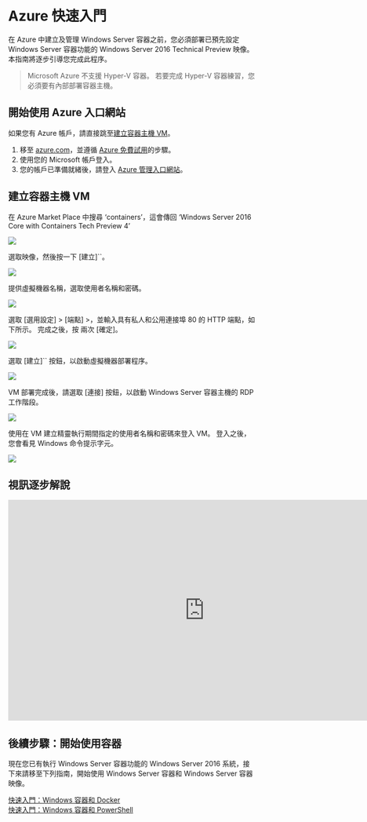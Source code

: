 # Azure 快速入門

在 Azure 中建立及管理 Windows Server 容器之前，您必須部署已預先設定 Windows Server 容器功能的 Windows Server 2016 Technical Preview 映像。 本指南將逐步引導您完成此程序。

> Microsoft Azure 不支援 Hyper-V 容器。 若要完成 Hyper-V 容器練習，您必須要有內部部署容器主機。

## 開始使用 Azure 入口網站

如果您有 Azure 帳戶，請直接跳至[建立容器主機 VM](#CreateacontainerhostVM)。

1. 移至 [azure.com](https://azure.com)，並遵循 [Azure 免費試用](https://azure.microsoft.com/en-us/pricing/free-trial/)的步驟。
2. 使用您的 Microsoft 帳戶登入。
3. 您的帳戶已準備就緒後，請登入 [Azure 管理入口網站](https://portal.azure.com)。

## 建立容器主機 VM

在 Azure Market Place 中搜尋 ‘containers’，這會傳回 ‘Windows Server 2016 Core with Containers Tech Preview 4’

![](./media/newazure1.png)

選取映像，然後按一下 [建立]``。

![](./media/tp41.png)

提供虛擬機器名稱，選取使用者名稱和密碼。

![](media/newazure2.png)

選取 [選用設定] > [端點] >，並輸入具有私人和公用連接埠 80 的 HTTP 端點，如下所示。 完成之後，按 兩次 [確定]。

![](./media/newazure3.png)

選取 [建立]`` 按鈕，以啟動虛擬機器部署程序。

![](media/newazure2.png)

VM 部署完成後，請選取 [連接] 按鈕，以啟動 Windows Server 容器主機的 RDP 工作階段。

![](media/newazure6.png)

使用在 VM 建立精靈執行期間指定的使用者名稱和密碼來登入 VM。 登入之後，您會看見 Windows 命令提示字元。

![](media/newazure7.png)

## 視訊逐步解說

<iframe src="https://channel9.msdn.com/Blogs/containers/Quick-Start-Configure-Windows-Server-Containers-in-Microsoft-Azure/player#ccLang=zh-tw" width="800" height="450"  allowFullScreen="true" frameBorder="0" scrolling="no"></iframe>


## 後續步驟：開始使用容器

現在您已有執行 Windows Server 容器功能的 Windows Server 2016 系統，接下來請移至下列指南，開始使用 Windows Server 容器和 Windows Server 容器映像。

[快速入門：Windows 容器和 Docker](./manage_docker.md)  
[快速入門：Windows 容器和 PowerShell](./manage_powershell.md)



